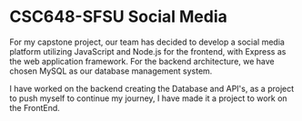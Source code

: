 # CSC648-SFSU Social Media

For my capstone project, our team has decided to develop a social media platform utilizing JavaScript and Node.js for the frontend, with Express as the web application framework. For the backend architecture, we have chosen MySQL as our database management system.

I have worked on the backend creating the Database and API's, as a project to push myself to continue my journey, I have made it a project to work on the FrontEnd.

